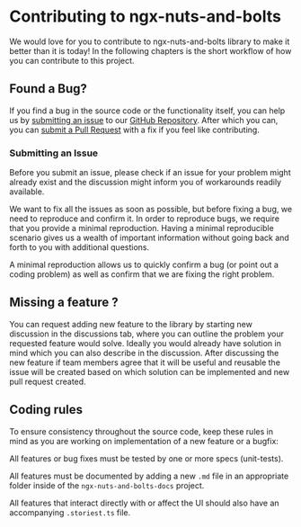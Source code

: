 # Contributing to ngx-nuts-and-bolts

We would love for you to contribute to ngx-nuts-and-bolts library to make it better than it is today!
In the following chapters is the short workflow of how you can contribute to this project.

## <a name="issue"></a> Found a Bug?

If you find a bug in the source code or the functionality itself, you can help us by [submitting an issue](#submit-issue) to our [GitHub Repository][github].
After which you can, you can [submit a Pull Request](#submit-pr) with a fix if you feel like contributing.

### <a name="submit-issue"></a> Submitting an Issue

Before you submit an issue, please check if an issue for your problem might already exist and the discussion might inform you of workarounds readily available.

We want to fix all the issues as soon as possible, but before fixing a bug, we need to reproduce and confirm it.
In order to reproduce bugs, we require that you provide a minimal reproduction.
Having a minimal reproducible scenario gives us a wealth of important information without going back and forth to you with additional questions.

A minimal reproduction allows us to quickly confirm a bug (or point out a coding problem) as well as confirm that we are fixing the right problem.

## Missing a feature ?

You can request adding new feature to the library by starting new discussion in the discussions tab, where you can outline the problem your requested feature would solve. Ideally you would already have solution in mind which you can also describe in the discussion. After discussing the new feature if team members agree that it will be useful and reusable the issue will be created based on which solution can be implemented and new pull request created.

## Coding rules

To ensure consistency throughout the source code, keep these rules in mind as you are working on implementation of a new feature or a bugfix:

All features or bug fixes must be tested by one or more specs (unit-tests).

All features must be documented by adding a new `.md` file in an appropriate folder inside of the `ngx-nuts-and-bolts-docs` project.

All features that interact directly with or affect the UI should also have an accompanying `.storiest.ts` file.

[github]: https://github.com/infinum/ngx-nuts-and-bolts
